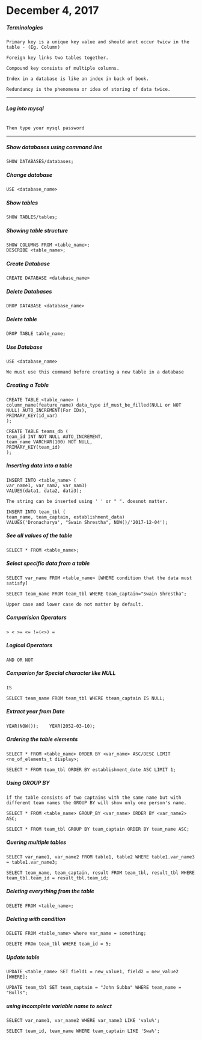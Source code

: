 # December 4, 2017

##### Terminologies
```
Primary key is a unique key value and should anot occur twicw in the table - (Eg. Column)

Foreign key links two tables together.

Compound key consists of multiple columns.

Index in a database is like an index in back of book.

Redundancy is the phenomena or idea of storing of data twice.
```
-----
##### Log into mysql

```mysql -u root -p

Then type your mysql password
```
-----
##### Show databases using command line
```
SHOW DATABASES/databases;
```
##### Change database 
```
USE <database_name>
```
##### Show tables 
```
SHOW TABLES/tables;
```
##### Showing table structure
```
SHOW COLUMNS FROM <table_name>;
DESCRIBE <table_name>;
```
##### Create Database
```
CREATE DATABASE <database_name>
```
##### Delete Databases
```
DROP DATABASE <database_name>
```

##### Delete table
```
DROP TABLE table_name;
```

##### Use Database
```
USE <database_name>

We must use this command before creating a new table in a database
```
##### Creating a Table
```
CREATE TABLE <table_name> (
column_name(feature_name) data_type if_must_be_filled(NULL or NOT NULL) AUTO_INCREMENT(For IDs),
PRIMARY_KEY(id_var)
);

CREATE TABLE teams_db (
team_id INT NOT NULL AUTO_INCREMENT,
team_name VARCHAR(100) NOT NULL,
PRIMARY_KEY(team_id)
);
```
##### Inserting data into a table
```
INSERT INTO <table_name> (
var_name1, var_nam2, var_nam3)
VALUES(data1, data2, data3);

The string can be inserted using ' ' or " ". doesnot matter.

INSERT INTO team_tbl (
team_name, team_captain, establishment_data)
VALUES('Dronacharya', "Swain Shrestha", NOW()/'2017-12-04');
```

##### See all values of the table
```
SELECT * FROM <table_name>;
```
##### Select specific data from a table
```
SELECT var_name FROM <table_name> [WHERE condition that the data must satisfy]

SELECT team_name FROM team_tbl WHERE team_captain="Swain Shrestha";

Upper case and lower case do not matter by default.
```

##### Comparision Operators
```
> < >= <= !=(<>) =
```

##### Logical Operators
```
AND OR NOT
```

##### Comparion for Special character like NULL
```
IS

SELECT team_name FROM team_tbl WHERE tteam_captain IS NULL;
```

##### Extract year from Date
```
YEAR(NOW());    YEAR(2052-03-10);
```

##### Ordering the table elements
```
SELECT * FROM <table_name> ORDER BY <var_name> ASC/DESC LIMIT <no_of_elements_t display>;

SELECT * FROM team_tbl ORDER BY establishment_date ASC LIMIT 1;
```
##### Using GROUP BY
```
if the table consists of two captains with the same name but with different team names the GROUP BY will show only one person's name.

SELECT * FROM <table_name> GROUP_BY <var_name> ORDER BY <var_name2> ASC;

SELECT * FROM team_tbl GROUP BY team_captain ORDER BY team_name ASC;
```
##### Quering multiple tables
```
SELECT var_name1, var_name2 FROM table1, table2 WHERE table1.var_name3 = table1.var_name3;

SELECT team_name, team_captain, result FROM team_tbl, result_tbl WHERE 
team_tbl.team_id = result_tbl.team_id;
```

##### Deleting everything from the table
```
DELETE FROM <table_name>;
```

##### Deleting with condition
```
DELETE FROM <table_name> where var_name = something;

DELETE FROm team_tbl WHERE team_id = 5;
```
##### Update table
```
UPDATE <table_name> SET field1 = new_value1, field2 = new_value2 [WHERE];

UPDATE team_tbl SET team_captain = "John Subba" WHERE team_name = "Bulls";
```
##### using incomplete variable name to select
```
SELECT var_name1, var_name2 WHERE var_name3 LIKE 'valu%';

SELECT team_id, team_name WHERE team_captain LIKE 'Swa%';
```



